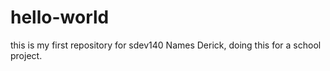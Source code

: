 # hello-world
this is my first repository for sdev140
Names Derick, doing this for a school project.
